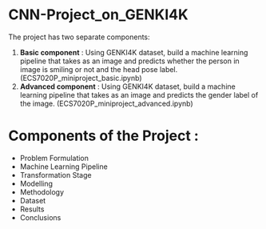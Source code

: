   # CNN-Project_on_GENKI4K

The project has two separate components:

1.   **Basic component** : Using GENKI4K dataset, build a machine learning pipeline that takes as an image and predicts whether the person in image is smiling or not and the head pose label. (ECS7020P_miniproject_basic.ipynb)
2.   **Advanced component** : Using GENKI4K dataset, build a machine learning pipeline that takes as an image and predicts the gender label of the image. (ECS7020P_miniproject_advanced.ipynb)

# Components of the Project :
- Problem Formulation
- Machine Learning Pipeline
- Transformation Stage
- Modelling
- Methodology
- Dataset
- Results
- Conclusions
